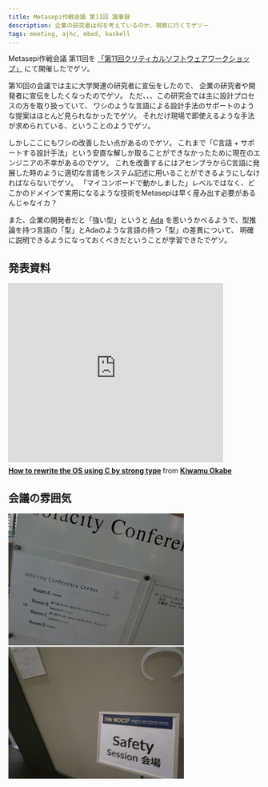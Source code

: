 ```yaml
---
title: Metasepi作戦会議 第11回 議事録
description: 企業の研究者は何を考えているのか、視察に行くでゲソー
tags: meeting, ajhc, mbed, haskell
---
```


Metasepi作戦会議 第11回を
[「第11回クリティカルソフトウェアワークショップ」](http://stage.tksc.jaxa.jp/jedi/event/20140115.html)
にて開催したでゲソ。

第10回の会議では主に大学関連の研究者に宣伝をしたので、
企業の研究者や開発者に宣伝をしたくなったのでゲソ。
ただ、、、この研究会では主に設計プロセスの方を取り扱っていて、
ワシのような言語による設計手法のサポートのような提案はほとんど見られなかったでゲソ。
それだけ現場で即使えるような手法が求められている、ということのようでゲソ。

しかしここにもワシの改善したい点があるのでゲソ。
これまで「C言語 + サポートする設計手法」という安直な解しか取ることができなかったために現在のエンジニアの不幸があるのでゲソ。
これを改善するにはアセンブラからC言語に発展した時のように適切な言語をシステム記述に用いることができるようにしなければならないでゲソ。
「マイコンボードで動かしました」レベルではなく、どこかのドメインで実用になるような技術をMetasepiは早く産み出す必要があるんじゃなイカ？

また、企業の開発者だと「強い型」というと
[Ada](http://ja.wikipedia.org/wiki/Ada)
を思いうかべるようで、型推論を持つ言語の「型」とAdaのような言語の持つ「型」の差異について、
明確に説明できるようになっておくべきだということが学習できたでゲソ。

## 発表資料

<iframe src="http://www.slideshare.net/slideshow/embed_code/29107727" width="427" height="356" frameborder="0" marginwidth="0" marginheight="0" scrolling="no" style="border:1px solid #CCC;border-width:1px 1px 0;margin-bottom:5px" allowfullscreen> </iframe> <div style="margin-bottom:5px"> <strong> <a href="https://www.slideshare.net/master_q/20140117-11th-wocs2" title="How to rewrite the OS using C by strong type" target="_blank">How to rewrite the OS using C by strong type</a> </strong> from <strong><a href="http://www.slideshare.net/master_q" target="_blank">Kiwamu Okabe</a></strong> </div>

## 会議の雰囲気

![](/img/20140117_11th_wocs2_1.png)
![](/img/20140117_11th_wocs2_2.png)

